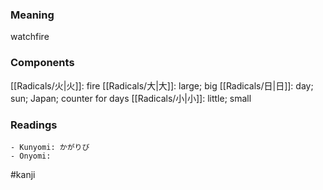 ### Meaning

watchfire

### Components

[[Radicals/火|火]]: fire [[Radicals/大|大]]: large; big [[Radicals/日|日]]: day; sun; Japan; counter for days [[Radicals/小|小]]: little; small

### Readings

```
- Kunyomi: かがりび
- Onyomi: 
```

#kanji